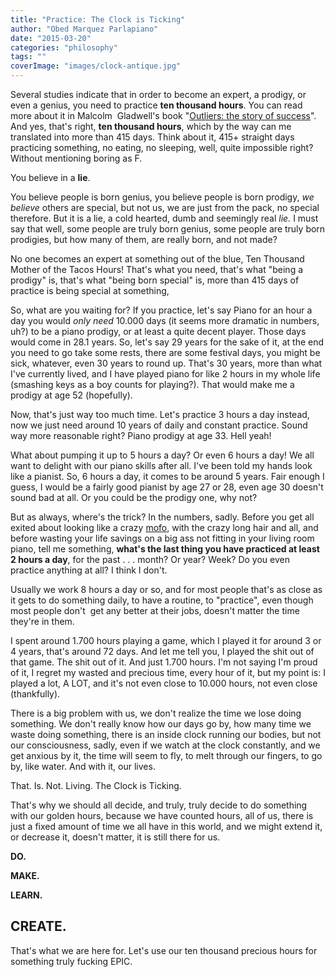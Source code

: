 ```yaml
---
title: "Practice: The Clock is Ticking"
author: "Obed Marquez Parlapiano"
date: "2015-03-20"
categories: "philosophy"
tags: ""
coverImage: "images/clock-antique.jpg"
---
```


Several studies indicate that in order to become an expert, a prodigy, or even a genius, you need to practice **ten thousand hours**. You can read more about it in Malcolm  Gladwell's book "[Outliers: the story of success](http://en.wikipedia.org/wiki/Outliers_%28book%29)". And yes, that's right, **ten thousand hours**, which by the way can me translated into more than 415 days. Think about it, 415+ straight days practicing something, no eating, no sleeping, well, quite impossible right? Without mentioning boring as F.

You believe in a **lie**.

You believe people is born genius, you believe people is born prodigy, _we_ _believe_ others are special, but not us, we are just from the pack, no special therefore. But it is a lie, a cold hearted, dumb and seemingly real _lie._ I must say that well, some people are truly born genius, some people are truly born prodigies, but how many of them, are really born, and not made?

No one becomes an expert at something out of the blue, Ten Thousand Mother of the Tacos Hours! That's what you need, that's what "being a prodigy" is, that's what "being born special" is, more than 415 days of practice is being special at something,

So, what are you waiting for? If you practice, let's say Piano for an hour a day you would _only need_ 10.000 days (it seems more dramatic in numbers, uh?) to be a piano prodigy, or at least a quite decent player. Those days would come in 28.1 years. So, let's say 29 years for the sake of it, at the end you need to go take some rests, there are some festival days, you might be sick, whatever, even 30 years to round up. That's 30 years, more than what I've currently lived, and I have played piano for like 2 hours in my whole life (smashing keys as a boy counts for playing?). That would make me a prodigy at age 52 (hopefully).

Now, that's just way too much time. Let's practice 3 hours a day instead, now we just need around 10 years of daily and constant practice. Sound way more reasonable right? Piano prodigy at age 33. Hell yeah!

What about pumping it up to 5 hours a day? Or even 6 hours a day! We all want to delight with our piano skills after all. I've been told my hands look like a pianist. So, 6 hours a day, it comes to be around 5 years. Fair enough I guess, I would be a fairly good pianist by age 27 or 28, even age 30 doesn't sound bad at all. Or you could be the prodigy one, why not?

But as always, where's the trick? In the numbers, sadly. Before you get all exited about looking like a crazy [mofo](www.urbandictionary.com/define.php?term=mofo), with the crazy long hair and all, and before wasting your life savings on a big ass not fitting in your living room piano, tell me something, **what's the last thing you have practiced at least 2 hours a day**, for the past . . . month? Or year? Week? Do you even practice anything at all? I think I don't.

Usually we work 8 hours a day or so, and for most people that's as close as it gets to do something daily, to have a routine, to "practice", even though most people don't  get any better at their jobs, doesn't matter the time they're in them.

I spent around 1.700 hours playing a game, which I played it for around 3 or 4 years, that's around 72 days. And let me tell you, I played the shit out of that game. The shit out of it. And just 1.700 hours. I'm not saying I'm proud of it, I regret my wasted and precious time, every hour of it, but my point is: I played a lot, A LOT, and it's not even close to 10.000 hours, not even close (thankfully).

There is a big problem with us, we don't realize the time we lose doing something. We don't really know how our days go by, how many time we waste doing something, there is an inside clock running our bodies, but not our consciousness, sadly, even if we watch at the clock constantly, and we get anxious by it, the time will seem to fly, to melt through our fingers, to go by, like water. And with it, our lives.

That. Is. Not. Living. The Clock is Ticking.

That's why we should all decide, and truly, truly decide to do something with our golden hours, because we have counted hours, all of us, there is just a fixed amount of time we all have in this world, and we might extend it, or decrease it, doesn't matter, it is still there for us.

**DO.**

**MAKE.**

**LEARN.**

## **CREATE.**

That's what we are here for. Let's use our ten thousand precious hours for something truly fucking EPIC.
